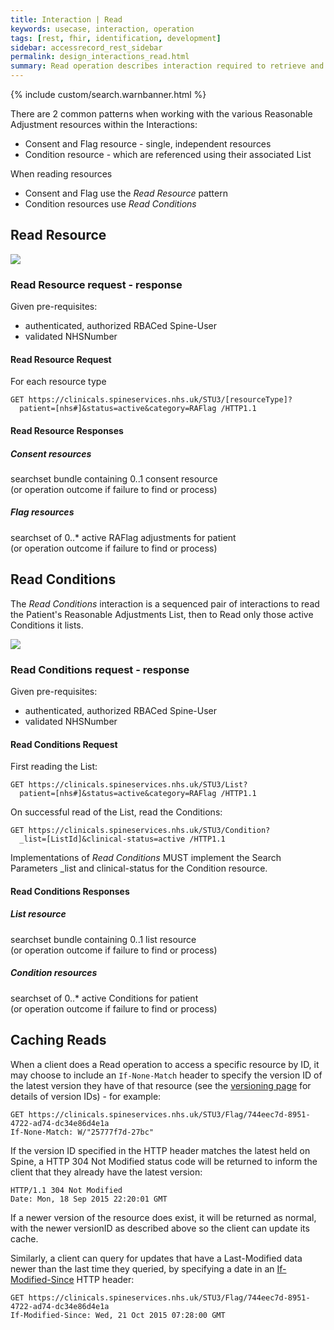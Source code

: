 ```yaml
---
title: Interaction | Read
keywords: usecase, interaction, operation
tags: [rest, fhir, identification, development]
sidebar: accessrecord_rest_sidebar
permalink: design_interactions_read.html
summary: Read operation describes interaction required to retrieve and view Reasonable Adjustment Flag, Adjustment or Impairment details from Spine via the FHIR&reg; Reasonable Adjustments API
---
```

{% include custom/search.warnbanner.html %}

There are 2 common patterns when working with the various Reasonable Adjustment resources within the Interactions:
* Consent and Flag resource - single, independent resources
* Condition resource - which are referenced using their associated List

When reading resources
* Consent and Flag use the _Read Resource_ pattern
* Condition resources use _Read Conditions_

## Read Resource ##


<img src="images/sequenceDiagrams/ReadResource.png">

### Read Resource request - response ###

Given pre-requisites:
- authenticated, authorized RBACed Spine-User
- validated NHSNumber

#### Read Resource Request ####

For each resource type
```
GET https://clinicals.spineservices.nhs.uk/STU3/[resourceType]?
  patient=[nhs#]&status=active&category=RAFlag /HTTP1.1
```

#### Read Resource Responses ####

##### Consent resources #####
  searchset bundle containing 0..1 consent resource  
  (or operation outcome if failure to find or process)  

##### Flag resources #####
  searchset of 0..* active RAFlag adjustments for patient  
  (or operation outcome if failure to find or process)

## Read Conditions ##
The _Read Conditions_ interaction is a sequenced pair of interactions to read the Patient's Reasonable Adjustments List, then to Read only those active Conditions it lists.

<img src="images/sequenceDiagrams/ReadConditionList.png">

### Read Conditions request - response ###

Given pre-requisites:
- authenticated, authorized RBACed Spine-User
- validated NHSNumber

#### Read Conditions Request ####

First reading the List:
```
GET https://clinicals.spineservices.nhs.uk/STU3/List?
  patient=[nhs#]&status=active&category=RAFlag /HTTP1.1
```
On successful read of the List, read the Conditions:
```
GET https://clinicals.spineservices.nhs.uk/STU3/Condition?
  _list=[ListId]&clinical-status=active /HTTP1.1
```
Implementations of _Read Conditions_ MUST implement the Search Parameters \_list and clinical-status for the Condition resource.

#### Read Conditions Responses ####

##### List resource #####
  searchset bundle containing 0..1 list resource  
  (or operation outcome if failure to find or process)  

##### Condition resources #####
  searchset of 0..* active Conditions for patient  
  (or operation outcome if failure to find or process)


##  Caching Reads ##

When a client does a Read operation to access a specific resource by ID, it may choose to include an ```If-None-Match``` header to specify the version ID of the latest version they have of that resource (see the [versioning page](explore_versioning.html) for details of version IDs) - for example:

```
GET https://clinicals.spineservices.nhs.uk/STU3/Flag/744eec7d-8951-4722-ad74-dc34e86d4e1a
If-None-Match: W/"25777f7d-27bc"
```

If the version ID specified in the HTTP header matches the latest held on Spine, a HTTP 304 Not Modified status code will be returned to inform the client that they already have the latest version:

```
HTTP/1.1 304 Not Modified
Date: Mon, 18 Sep 2015 22:20:01 GMT
```

If a newer version of the resource does exist, it will be returned as normal, with the newer versionID as described above so the client can update its cache.

Similarly, a client can query for updates that have a Last-Modified data newer than the last time they queried, by specifying a date in an [If-Modified-Since](https://developer.mozilla.org/en-US/docs/Web/HTTP/Headers/If-Modified-Since) HTTP header:

```
GET https://clinicals.spineservices.nhs.uk/STU3/Flag/744eec7d-8951-4722-ad74-dc34e86d4e1a
If-Modified-Since: Wed, 21 Oct 2015 07:28:00 GMT
```


